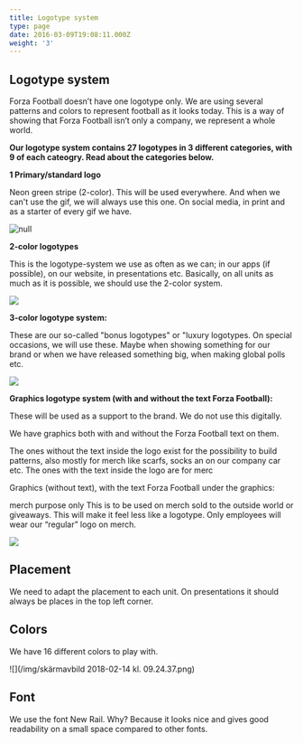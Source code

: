 ```yaml
---
title: Logotype system
type: page
date: 2016-03-09T19:08:11.000Z
weight: '3'
---
```

## Logotype system

Forza Football doesn’t have one logotype only. We are using several patterns and colors to represent football as it looks today. This is a way of showing that Forza Football isn’t only a company, we represent a whole world.  

**Our logotype system contains 27 logotypes in 3 different categories, with 9 of each cateogry. Read about the categories below.**

**1 Primary/standard logo**  

Neon green stripe (2-color). This will be used everywhere. And when we can't use the gif, we will always use this one. On social media, in print and as a starter of every gif we have. 

![null](/img/2coloursneongreen03.jpg)

**2-color logotypes**

This is the logotype-system we use as often as we can; in our apps (if possible), on our website, in presentations etc. Basically, on all units as much as it is possible, we should use the 2-color system. 

![](/img/2colours_small.gif)

**3-color logotype system:**

These are our so-called "bonus logotypes" or "luxury logotypes. On special occasions, we will use these. Maybe when showing something for our brand or when we have released something big, when making global polls etc. 



![](/img/3colours_small.gif)

**Graphics logotype system (with and without the text Forza Football):**

These will be used as a support to the brand. We do not use this digitally. 

We have graphics both with and without the Forza Football text on them. 

The ones without the text inside the logo exist for the possibility to build patterns, also mostly for merch like scarfs, socks an on our company car etc. The ones with the text inside the logo are for merc

Graphics (without text), with the text Forza Football under the graphics: 

merch purpose only
This is to be used on merch sold to the outside world or giveaways. This will make it feel less like a logotype. Only employees will wear our “regular” logo on merch. 



![](/img/graphics_small.gif)

## Placement

We need to adapt the placement to each unit. On presentations it should always be places in the top left corner.

## Colors

We have 16 different colors to play with. 

![](/img/skärmavbild 2018-02-14 kl. 09.24.37.png)

## Font

We use the font New Rail. Why? Because it looks nice and gives good readability on a small space compared to other fonts.

